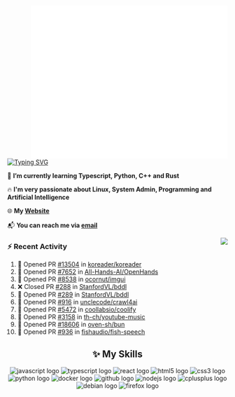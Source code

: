 <img align="right" width="450" src="github-metrics.svg">

[![Typing SVG](https://readme-typing-svg.herokuapp.com?duration=2500&vCenter=true&width=200&height=40&lines=Hello+World+👋)](https://git.io/typing-svg)

🌱 **I’m currently learning Typescript, Python, C++ and Rust**

🔥 **I'm very passionate about Linux, System Admin, Programming and Artificial Intelligence**

🌐 **My [Website](https://kpcofgs.github.io/)**

📬 **You can reach me via [email](mailto:shixian_sheng-2@protonmail.com)**

<a>
    <img align="right" height=210px src="https://github-readme-stats.vercel.app/api?username=KPCOFGS&theme=tokyonight&show_icons=true&show=prs_merged">
</a>

### ⚡ **Recent Activity**
<!--START_SECTION:activity-->
1. 💪 Opened PR [#13504](https://github.com/koreader/koreader/pull/13504) in [koreader/koreader](https://github.com/koreader/koreader)
2. 💪 Opened PR [#7652](https://github.com/All-Hands-AI/OpenHands/pull/7652) in [All-Hands-AI/OpenHands](https://github.com/All-Hands-AI/OpenHands)
3. 💪 Opened PR [#8538](https://github.com/ocornut/imgui/pull/8538) in [ocornut/imgui](https://github.com/ocornut/imgui)
4. ❌ Closed PR [#288](https://github.com/StanfordVL/bddl/pull/288) in [StanfordVL/bddl](https://github.com/StanfordVL/bddl)
5. 💪 Opened PR [#289](https://github.com/StanfordVL/bddl/pull/289) in [StanfordVL/bddl](https://github.com/StanfordVL/bddl)
6. 💪 Opened PR [#916](https://github.com/unclecode/crawl4ai/pull/916) in [unclecode/crawl4ai](https://github.com/unclecode/crawl4ai)
7. 💪 Opened PR [#5472](https://github.com/coollabsio/coolify/pull/5472) in [coollabsio/coolify](https://github.com/coollabsio/coolify)
8. 💪 Opened PR [#3158](https://github.com/th-ch/youtube-music/pull/3158) in [th-ch/youtube-music](https://github.com/th-ch/youtube-music)
9. 💪 Opened PR [#18606](https://github.com/oven-sh/bun/pull/18606) in [oven-sh/bun](https://github.com/oven-sh/bun)
10. 💪 Opened PR [#936](https://github.com/fishaudio/fish-speech/pull/936) in [fishaudio/fish-speech](https://github.com/fishaudio/fish-speech)
<!--END_SECTION:activity-->

<div align="center">
    
## ✨ **My Skills**

  <img src="https://cdn.jsdelivr.net/gh/devicons/devicon/icons/javascript/javascript-original.svg" height="30" alt="javascript logo"  />
  <img src="https://cdn.jsdelivr.net/gh/devicons/devicon/icons/typescript/typescript-original.svg" height="30" alt="typescript logo"  />
  <img src="https://cdn.jsdelivr.net/gh/devicons/devicon/icons/react/react-original.svg" height="30" alt="react logo"  />
  <img src="https://cdn.jsdelivr.net/gh/devicons/devicon/icons/html5/html5-original.svg" height="30" alt="html5 logo"  />
  <img src="https://cdn.jsdelivr.net/gh/devicons/devicon/icons/css3/css3-original.svg" height="30" alt="css3 logo"  />
  <img src="https://cdn.jsdelivr.net/gh/devicons/devicon/icons/python/python-original.svg" height="30" alt="python logo"  />
  <img src="https://cdn.jsdelivr.net/gh/devicons/devicon/icons/docker/docker-original.svg" height="30" alt="docker logo"  />
  <img src="https://cdn.jsdelivr.net/gh/devicons/devicon/icons/github/github-original.svg" height="30" alt="github logo"  />
  <img src="https://cdn.jsdelivr.net/gh/devicons/devicon/icons/nodejs/nodejs-original.svg" height="30" alt="nodejs logo"  />
  <img src="https://cdn.jsdelivr.net/gh/devicons/devicon/icons/cplusplus/cplusplus-original.svg" height="30" alt="cplusplus logo"  />
  <img src="https://cdn.jsdelivr.net/gh/devicons/devicon/icons/debian/debian-original.svg" height="30" alt="debian logo"  />
  <img src="https://cdn.jsdelivr.net/gh/devicons/devicon/icons/firefox/firefox-original.svg" height="30" alt="firefox logo"  />
</div>
